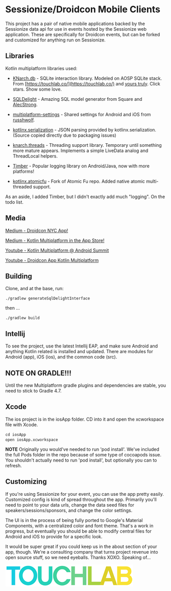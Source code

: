 # Sessionize/Droidcon Mobile Clients

This project has a pair of native mobile applications backed by the Sessionize data api for use in 
events hosted by the Sessionize web application. These are specifically for Droidcon events, but can 
be forked and customized for anything run on Sessionize.

## Libraries

Kotlin multiplatform libraries used:

* [KNarch.db](https://github.com/touchlab/knarch.db) - SQLite interaction library. Modeled on AOSP SQLite stack. From 
[https://touchlab.co/](https://touchlab.co/) and [yours truly](https://github.com/kpgalligan). Click stars.
Show some love.

* [SQLDelight](https://github.com/square/sqldelight) - Amazing SQL model generator from Square and 
[AlecStrong](https://github.com/AlecStrong).

* [multiplatform-settings](https://github.com/russhwolf/multiplatform-settings) - Shared settings for Android and iOS from
[russhwolf](https://github.com/russhwolf).

* [kotlinx.serialization](https://github.com/Kotlin/kotlinx.serialization/) - JSON parsing provided by kotlinx.serialization.
(Source copied directly due to packaging issues)

* [knarch.threads](https://github.com/touchlab/knarch.threads/) - Threading support library. Temporary until something 
more mature appears. Implements a simple LiveData analog and ThreadLocal helpers. 

* [Timber](https://github.com/touchlab/timber/tree/native) - Popular logging library on Android/Java, now with more platforms!

* [kotlinx.atomicfu](https://github.com/touchlab/kotlinx.atomicfu) - Fork of Atomic Fu repo. Added native atomic multi-threaded support.

As an aside, I added Timber, but I didn't exactly add much "logging". On the todo list.

## Media

[Medium - Droidcon NYC App!](https://medium.com/@kpgalligan/droidcon-nyc-app-da868bdef387)

[Medium - Kotlin Multiplatform in the App Store!](https://medium.com/@kpgalligan/kotlin-multiplatform-in-the-app-store-c3a50c24f93b)

[Youtube - Kotlin Multiplatform @ Android Summit](https://www.youtube.com/watch?v=oeREzhXx7uw)

[Youtube - Droidcon App Kotlin Multiplatform](https://www.youtube.com/watch?v=YAeDK3Ei0Lk&feature=youtu.be)

## Building

Clone, and at the base, run:

```
./gradlew generateSqlDelightInterface
```

then ...

```
./gradlew build
```

## Intellij

To see the project, use the latest Intellij EAP, and make sure Android and anything Kotlin related is installed and updated.
There are modules for Android (app), iOS (ios), and the common code (src).

## NOTE ON GRADLE!!!

Until the new Multiplatform gradle plugins and dependencies are stable, you need to stick to Gradle 4.7.

## Xcode

The ios project is in the iosApp folder. CD into it and open the xcworkspace file with Xcode.

```
cd iosApp
open iosApp.xcworkspace
```

**NOTE** Originally you would've needed to run 'pod install'. We've included the full Pods folder in the repo because of some type of cocoapods issue. You shouldn't actually need to run 'pod install', but optionally you can to refresh.

## Customizing

If you're using Sessionize for your event, you can use the app pretty easily. Customized config is kind of spread throughout the app. 
Primarily you'll need to point to your data urls, change the data seed files for speakers/sessions/sponsors, and
change the color settings.

The UI is in the process of being fully ported to Google's Material Components, with a centralized color and font theme. That's 
a work in progress, but eventually you should be able to modify central files for Android and iOS to provide for a specific look.

It would be super great if you could keep us in the about section of your app, though. We're a consulting company that turns 
project revenue into open source stuff, so we need eyeballs. Thanks XOXO. Speaking of...

[![Touchlab Logo](tlsmall.png "Touchlab Logo")](https://touchlab.co)

